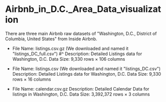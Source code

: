 # Airbnb_in_D.C._Area_Data_visualization

There are three main Airbnb raw datasets of "Washington, D.C., District of Columbia, United States" from Inside Airbnb.

* File Name: listings.csv.gz (We downloaded and named it "listings_DC_full.csv")
#^  Description: Detailed Listings data for Washington, D.C.
Data Size: 9,330 rows × 106 columns


* File Name: listings.csv (We downloaded and named it "listings_DC.csv")
Description: Detailed Listings data for Washington, D.C.
Data Size: 9,330 rows × 16 columns


* File Name: calendar.csv.gz
Description: Detailed Calendar Data for listings in Washington, D.C.
Data Size: 3,392,372 rows × 3 columns
